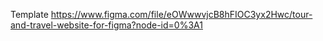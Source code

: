 Template 
https://www.figma.com/file/eOWwwvjcB8hFIOC3yx2Hwc/tour-and-travel-website-for-figma?node-id=0%3A1
